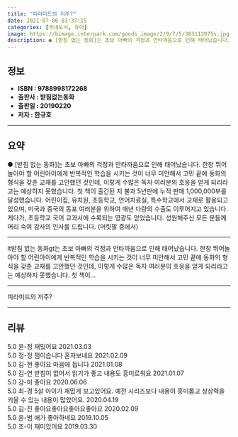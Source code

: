 ```yaml
---
title: "피라미드의 저주?"
date: 2021-07-06 03:37:15
categories: [국내도서, 유아]
image: https://bimage.interpark.com/goods_image/2/9/7/5/303112975s.jpg
description: ● [받침 없는 동화]는 초보 아빠의 걱정과 안타까움으로 인해 태어났습니다. 한창 뛰어놀아야 할 어린아이에게 반복적인 학습을 시키는 것이 너무 미안해서 고민 끝에 동화의 형식을 갖춘 교재를 고안했던 것인데, 이렇게 수많은 독자 여러분의 호응을 얻게 되리라고는 예상하지 못했습니다. 첫
---
```


## **정보**

- **ISBN : 9788998172268**
- **출판사 : 받침없는동화**
- **출판일 : 20190220**
- **저자 : 한규호**

------



## **요약**

●  [받침 없는 동화]는 초보 아빠의 걱정과 안타까움으로 인해 태어났습니다. 한창 뛰어놀아야 할 어린아이에게 반복적인 학습을 시키는 것이 너무 미안해서 고민 끝에 동화의 형식을 갖춘 교재를 고안했던 것인데, 이렇게 수많은 독자 여러분의 호응을 얻게 되리라고는 예상하지 못했습니다. 첫 책이 출간된 지 불과 5년만에 누적 판매 1,000,000부를 달성했습니다. 어린이집, 유치원, 초등학교, 언어치료실, 특수학교에서 교재로 활용되고 있으며, 미국과 중국의 동포 여러분을 위하여 매년 다량의 수출도 이루어지고 있습니다. 게다가, 초등학교 국어 교과서에 수록되는 영광도 얻었습니다. 성원해주신 모든 분들께 머리 숙여 감사의 인사를 드립니다. (머릿말 중에서)

------

lt받침 없는 동화gt는 초보 아빠의 걱정과 안타까움으로 인해 태어났습니다. 한창 뛰어놀아야 할 어린아이에게 반복적인 학습을 시키는 것이 너무 미안해서 고민 끝에 동화의 형식을 갖춘 교재를 고안했던 것인데, 이렇게 수많은 독자 여러분의 호응을 얻게 되리라고는 예상하지 못했습니다. 첫 책이... 

------


피라미드의 저주? 

------


## **리뷰** 

5.0 윤-정 재밌어요 2021.03.03 <br/>5.0 정-정 잼이습니다 혼자보네요 2021.02.09 <br/>5.0 김-현 좋아요 마음에 듭니다 2021.01.08 <br/>5.0 김-연 받침이 없어서 읽기가 좋고 내용도 흥미로워요 2021.01.07 <br/>5.0 강-미 좋아요 2020.06.06 <br/>5.0 최-경 5살 아이가 재밌게 보고있어요. 예전 시리즈보다 내용이 흥미롭고 상상력을 키울 수 있는 내용이 많았어요. 2020.04.19 <br/>5.0 김-진 좋아요좋아요좋아요좋아요  2020.02.09 <br/>5.0 윤-범 애가 좋아하네요 2019.10.05 <br/>5.0 조-이 재미있어요 2019.03.30 <br/>